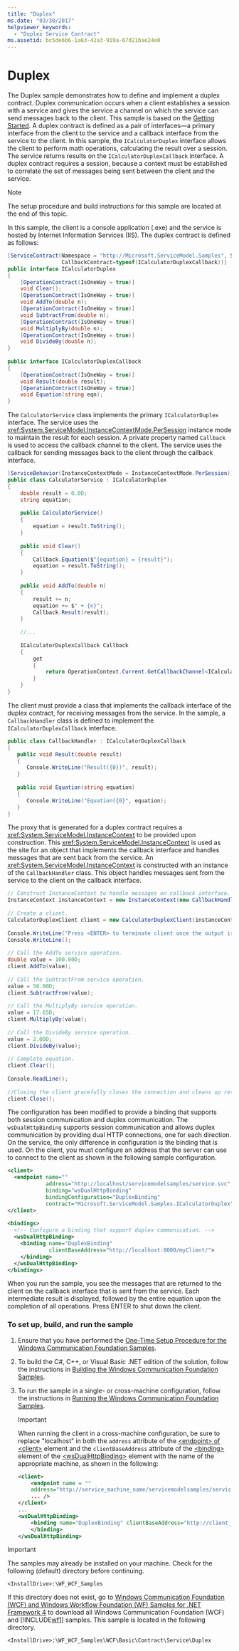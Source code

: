 ```yaml
---
title: "Duplex"
ms.date: "03/30/2017"
helpviewer_keywords: 
  - "Duplex Service Contract"
ms.assetid: bc5de6b6-1a63-42a3-919a-67d21bae24e0
---
```

# Duplex
The Duplex sample demonstrates how to define and implement a duplex contract. Duplex communication occurs when a client establishes a session with a service and gives the service a channel on which the service can send messages back to the client. This sample is based on the [Getting Started](../../../../docs/framework/wcf/samples/getting-started-sample.md). A duplex contract is defined as a pair of interfaces—a primary interface from the client to the service and a callback interface from the service to the client. In this sample, the `ICalculatorDuplex` interface allows the client to perform math operations, calculating the result over a session. The service returns results on the `ICalculatorDuplexCallback` interface. A duplex contract requires a session, because a context must be established to correlate the set of messages being sent between the client and the service.  
  
> [!NOTE]
> The setup procedure and build instructions for this sample are located at the end of this topic.  
  
 In this sample, the client is a console application (.exe) and the service is hosted by Internet Information Services (IIS). The duplex contract is defined as follows:  
  
```csharp
[ServiceContract(Namespace = "http://Microsoft.ServiceModel.Samples", SessionMode=SessionMode.Required,  
                 CallbackContract=typeof(ICalculatorDuplexCallback))]  
public interface ICalculatorDuplex  
{  
    [OperationContract(IsOneWay = true)]  
    void Clear();  
    [OperationContract(IsOneWay = true)]  
    void AddTo(double n);  
    [OperationContract(IsOneWay = true)]  
    void SubtractFrom(double n);  
    [OperationContract(IsOneWay = true)]  
    void MultiplyBy(double n);  
    [OperationContract(IsOneWay = true)]  
    void DivideBy(double n);  
}  
  
public interface ICalculatorDuplexCallback  
{  
    [OperationContract(IsOneWay = true)]  
    void Result(double result);  
    [OperationContract(IsOneWay = true)]  
    void Equation(string eqn);  
}  
```  
  
 The `CalculatorService` class implements the primary `ICalculatorDuplex` interface. The service uses the <xref:System.ServiceModel.InstanceContextMode.PerSession> instance mode to maintain the result for each session. A private property named `Callback` is used to access the callback channel to the client. The service uses the callback for sending messages back to the client through the callback interface.  
  
```csharp
[ServiceBehavior(InstanceContextMode = InstanceContextMode.PerSession)]  
public class CalculatorService : ICalculatorDuplex  
{  
    double result = 0.0D;  
    string equation;  
  
    public CalculatorService()  
    {  
        equation = result.ToString();  
    }  
  
    public void Clear()  
    {  
        Callback.Equation($"{equation} = {result}");  
        equation = result.ToString();  
    }  
  
    public void AddTo(double n)  
    {  
        result += n;  
        equation += $" + {n}";  
        Callback.Result(result);  
    }  
    
    //...  
    
    ICalculatorDuplexCallback Callback  
    {  
        get  
        {  
            return OperationContext.Current.GetCallbackChannel<ICalculatorDuplexCallback>();  
        }  
    }  
}  
```  
  
 The client must provide a class that implements the callback interface of the duplex contract, for receiving messages from the service. In the sample, a `CallbackHandler` class is defined to implement the `ICalculatorDuplexCallback` interface.  
  
```csharp 
public class CallbackHandler : ICalculatorDuplexCallback  
{  
   public void Result(double result)  
   {  
      Console.WriteLine("Result({0})", result);  
   }  
  
   public void Equation(string equation)  
   {  
      Console.WriteLine("Equation({0}", equation);  
   }  
}  
```  
  
 The proxy that is generated for a duplex contract requires a <xref:System.ServiceModel.InstanceContext> to be provided upon construction. This <xref:System.ServiceModel.InstanceContext> is used as the site for an object that implements the callback interface and handles messages that are sent back from the service. An <xref:System.ServiceModel.InstanceContext> is constructed with an instance of the `CallbackHandler` class. This object handles messages sent from the service to the client on the callback interface.  
  
```csharp
// Construct InstanceContext to handle messages on callback interface.  
InstanceContext instanceContext = new InstanceContext(new CallbackHandler());  
  
// Create a client.  
CalculatorDuplexClient client = new CalculatorDuplexClient(instanceContext);  
  
Console.WriteLine("Press <ENTER> to terminate client once the output is displayed.");  
Console.WriteLine();  
  
// Call the AddTo service operation.  
double value = 100.00D;  
client.AddTo(value);  
  
// Call the SubtractFrom service operation.  
value = 50.00D;  
client.SubtractFrom(value);  
  
// Call the MultiplyBy service operation.  
value = 17.65D;  
client.MultiplyBy(value);  
  
// Call the DivideBy service operation.  
value = 2.00D;  
client.DivideBy(value);  
  
// Complete equation.  
client.Clear();  
  
Console.ReadLine();  
  
//Closing the client gracefully closes the connection and cleans up resources.  
client.Close();  
```  
  
 The configuration has been modified to provide a binding that supports both session communication and duplex communication. The `wsDualHttpBinding` supports session communication and allows duplex communication by providing dual HTTP connections, one for each direction. On the service, the only difference in configuration is the binding that is used. On the client, you must configure an address that the server can use to connect to the client as shown in the following sample configuration.  
  
```xml  
<client>  
  <endpoint name=""  
            address="http://localhost/servicemodelsamples/service.svc"   
            binding="wsDualHttpBinding"   
            bindingConfiguration="DuplexBinding"   
            contract="Microsoft.ServiceModel.Samples.ICalculatorDuplex" />  
</client>  
  
<bindings>  
  <!-- Configure a binding that support duplex communication. -->  
  <wsDualHttpBinding>  
    <binding name="DuplexBinding"   
             clientBaseAddress="http://localhost:8000/myClient/">  
    </binding>  
  </wsDualHttpBinding>  
</bindings>  
```  
  
 When you run the sample, you see the messages that are returned to the client on the callback interface that is sent from the service. Each intermediate result is displayed, followed by the entire equation upon the completion of all operations. Press ENTER to shut down the client.  
  
### To set up, build, and run the sample  
  
1. Ensure that you have performed the [One-Time Setup Procedure for the Windows Communication Foundation Samples](../../../../docs/framework/wcf/samples/one-time-setup-procedure-for-the-wcf-samples.md).  
  
2. To build the C#, C++, or Visual Basic .NET edition of the solution, follow the instructions in [Building the Windows Communication Foundation Samples](../../../../docs/framework/wcf/samples/building-the-samples.md).  
  
3. To run the sample in a single- or cross-machine configuration, follow the instructions in [Running the Windows Communication Foundation Samples](../../../../docs/framework/wcf/samples/running-the-samples.md).  
  
    > [!IMPORTANT]
    >  When running the client in a cross-machine configuration, be sure to replace "localhost" in both the `address` attribute of the [\<endpoint> of \<client>](../../configure-apps/file-schema/wcf/endpoint-of-client.md) element and the `clientBaseAddress` attribute of the [\<binding>](../../../../docs/framework/misc/binding.md) element of the [\<wsDualHttpBinding>](../../../../docs/framework/configure-apps/file-schema/wcf/wsdualhttpbinding.md) element with the name of the appropriate machine, as shown in the following:  
  
    ```xml  
    <client>  
        <endpoint name = ""  
        address="http://service_machine_name/servicemodelsamples/service.svc"  
        ... />  
    </client>  
    ...  
    <wsDualHttpBinding>  
        <binding name="DuplexBinding" clientBaseAddress="http://client_machine_name:8000/myClient/">  
        </binding>  
    </wsDualHttpBinding>  
    ```  
  
> [!IMPORTANT]
> The samples may already be installed on your machine. Check for the following (default) directory before continuing.  
>   
> `<InstallDrive>:\WF_WCF_Samples`  
>   
> If this directory does not exist, go to [Windows Communication Foundation (WCF) and Windows Workflow Foundation (WF) Samples for .NET Framework 4](https://go.microsoft.com/fwlink/?LinkId=150780) to download all Windows Communication Foundation (WCF) and [!INCLUDE[wf1](../../../../includes/wf1-md.md)] samples. This sample is located in the following directory.  
>   
> `<InstallDrive>:\WF_WCF_Samples\WCF\Basic\Contract\Service\Duplex`  
